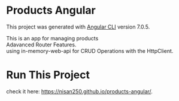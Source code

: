 # Products Angular

This project was generated with [Angular CLI](https://github.com/angular/angular-cli) version 7.0.5.

This is an app for managing products<br>
Adavanced Router Features.<br>
using in-memory-web-api for CRUD Operations with the HttpClient.<br>

# Run This Project

check it here: https://nisan250.github.io/products-angular/.
